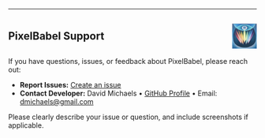 <hr />
<h2 style="display:flex; align-items:center; justify-content:space-between;">
  PixelBabel Support
  <img src="pixel_babel_icon_image.png" alt="PixelBabel Icon" width="50" style="margin-left:auto;">
</h2>

If you have questions, issues, or feedback about PixelBabel, please reach out:

- **Report Issues:** [Create an issue](https://github.com/dmichaels/PixelBabel/issues/new)
- **Contact Developer:** David Michaels • [GitHub Profile](https://github.com/dmichaels) • Email: dmichaels@gmail.com

Please clearly describe your issue or question, and include screenshots if applicable.
